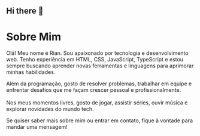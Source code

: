 ## Hi there 👋

<!--
**Rianbt/RianBT** is a ✨ _special_ ✨ repository because its `README.md` (this file) appears on your GitHub profile.

Here are some ideas to get you started:

- 🔭 I’m currently working on ...
- 🌱 I’m currently learning ...
- 👯 I’m looking to collaborate on ...
- 🤔 I’m looking for help with ...
- 💬 Ask me about ...
- 📫 How to reach me: ...
- 😄 Pronouns: ...
- ⚡ Fun fact: ...
-->

</head>
<body>
    <div class="container">
        <h1>Sobre Mim</h1>
        <div class="info">
            <p>Olá! Meu nome é Rian. Sou apaixonado por tecnologia e desenvolvimento web. Tenho experiência em HTML, CSS, JavaScript, TypeScript e estou sempre buscando aprender novas ferramentas e linguagens para aprimorar minhas habilidades.</p>
        </div>
        <p>
            Além da programação, gosto de resolver problemas, trabalhar em equipe e enfrentar desafios que me façam crescer pessoal e profissionalmente.
            <br><br>
            Nos meus momentos livres, gosto de jogar, assistir séries, ouvir música e explorar novidades do mundo tech.
        </p>
        <p>
            Se quiser saber mais sobre mim ou entrar em contato, fique à vontade para mandar uma mensagem!
        </p>
    </div>
</body>
</html>
